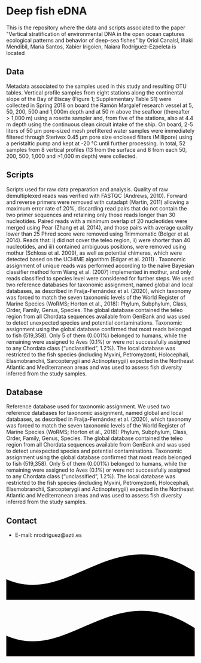 <h1><span>Deep fish eDNA</span></h1>
<div class="subtext" id="main">
<p>This is the repository where the data and scripts associated to the paper "Vertical stratification of environmental DNA in the open ocean captures ecological patterns and behavior of deep-sea fishes" by Oriol Canalsl, Iñaki Mendibil, María Santos, Xabier Irigoien, Naiara Rodríguez-Ezpeleta is located</p>
</div>
<h2>
<div class="hex"></div><span>Data</span></h2>
<div class="subtext coll">
Metadata associated to the samples used in this study and resulting OTU tables. 
Vertical profile samples from eight stations along the continental slope of the Bay of Biscay (Figure 1; Supplementary Table S1) were collected in Spring 2018 on board the Ramón Margalef research vessel at 5, 50, 200, 500 and 1,000m depth and at 50 m above the seafloor (thereafter > 1,000 m) using a rosette sampler and, from five of the stations, also at 4.4 m depth using the continuous clean circuit intake of the ship. On board, 2-5 liters of 50 μm pore-sized mesh prefiltered water samples were immediately filtered through Sterivex 0.45 μm pore size enclosed filters (Millipore) using a peristaltic pump and kept at -20 °C until further processing. In total, 52 samples from 8 vertical profiles (13 from the surface and 8 from each 50, 200, 500, 1,000 and >1,000 m depth) were collected.
</div>
<h2>
<div class="hex"></div><span>Scripts</span></h2>
<div class="subtext coll">
Scripts used for raw data preparation and analysis.
Quality of raw demultiplexed reads was verified with FASTQC (Andrews, 2010). Forward and reverse primers were removed with cutadapt (Martin, 2011) allowing a maximum error rate of 20%, discarding read pairs that do not contain the two primer sequences and retaining only those reads longer than 30 nucleotides. Paired reads with a minimum overlap of 20 nucleotides were merged using Pear (Zhang et al. 2014), and those pairs with average quality lower than 25 Phred score were removed using Trimmomatic (Bolger et al. 2014). Reads that: i) did not cover the teleo region, ii) were shorter than 40 nucleotides, and iii) contained ambiguous positions, were removed using mothur (Schloss et al. 2009), as well as potential chimeras, which were detected based on the UCHIME algorithm (Edgar et al. 2011) . Taxonomic assignment of unique reads was performed according to the naïve Bayesian classifier method form Wang et al. (2007) implemented in mothur, and only reads classified to species level were considered for further steps. We used two reference databases for taxonomic assignment, named global and local databases, as described in Fraija-Fernández et al. (2020), which taxonomy was forced to match the seven taxonomic levels of the World Register of Marine Species (WoRMS; Horton et al., 2018): Phylum, Subphylum, Class, Order, Family, Genus, Species. The global database contained the teleo region from all Chordata sequences available from GenBank and was used to detect unexpected species and potential contaminations. Taxonomic assignment using the global database confirmed that most reads belonged to fish (519,358). Only 5 of them (0.001%) belonged to humans, while the remaining were assigned to Aves (0.1%) or were not successfully assigned to any Chordata class (“unclassified”, 1.2%).  The local database was restricted to the fish species (including Myxini, Petromyzonti, Holocephali, Elasmobranchii, Sarcopterygii and Actinopterygii) expected in the Northeast Atlantic and Mediterranean areas and was used to assess fish diversity inferred from the study samples.
</div>
<h2>
<div class="hex"></div><span>Database</span></h2>
<div class="subtext coll">
Reference database used for taxonomic assignment.
We used two reference databases for taxonomic assignment, named global and local databases, as described in Fraija-Fernández et al. (2020), which taxonomy was forced to match the seven taxonomic levels of the World Register of Marine Species (WoRMS; Horton et al., 2018): Phylum, Subphylum, Class, Order, Family, Genus, Species. The global database contained the teleo region from all Chordata sequences available from GenBank and was used to detect unexpected species and potential contaminations. Taxonomic assignment using the global database confirmed that most reads belonged to fish (519,358). Only 5 of them (0.001%) belonged to humans, while the remaining were assigned to Aves (0.1%) or were not successfully assigned to any Chordata class (“unclassified”, 1.2%).  The local database was restricted to the fish species (including Myxini, Petromyzonti, Holocephali, Elasmobranchii, Sarcopterygii and Actinopterygii) expected in the Northeast Atlantic and Mediterranean areas and was used to assess fish diversity inferred from the study samples.</div>
<h2>
<div class="hex"></div><span>Contact</span></h2>
<div class="subtext coll">
<ul>
<li>E-mail: <a>nrodriguez@azti.es</a></li>
</ul>
</div>
</main>
<svg viewBox="0 0 500 150" preserveAspectRatio="none" class="wave" id="one"><path d="M-13.36,88.98 C168.85,182.73 276.72,-73.84 506.31,79.10 L500.00,150.00 L0.00,150.00 Z"></path></svg>
<svg viewBox="0 0 500 150" preserveAspectRatio="none" class="wave" id="two"><path d="M-13.36,88.98 C168.85,182.73 276.72,-73.84 506.31,79.10 L500.00,150.00 L0.00,150.00 Z"></path></svg>
<div id="hex-holder">
<div class="hex" id="uno"></div>
<div class="hex" id="dos"></div>
<div class="hex" id="tres"></div>
</div>




<!--
### Hi there 👋



**iperedaagirre/iperedaagirre** is a ✨ _special_ ✨ repository because its `README.md` (this file) appears on your GitHub profile.

Here are some ideas to get you started:

- 🔭 I’m currently working on ...
- 🌱 I’m currently learning ...
- 👯 I’m looking to collaborate on ...
- 🤔 I’m looking for help with ...
- 💬 Ask me about ...
- 📫 How to reach me: ...
- 😄 Pronouns: ...
- ⚡ Fun fact: ...
-->
